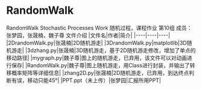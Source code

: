 # RandomWalk
RandomWalk Stochastic Processes Work
随机过程，课程作业
第10组
成员：张梦园，张晟楠，魏子尊
文件介绍
|文件名|作者|简介|
|----|----|----|
|2DrandomWalk.py|张晟楠|2D随机游走|
|3DrandomWalk.py|matplotlib|3D随机游走|
|3dzhang.py|张晟楠|3D随机游走，基于2D随机游走修改，增加了单点的移动路径|
|mygraph.py|魏子尊|图上的随机游走，已弃用，该文件可以对动画进行保存|
|RandomWalk.py|魏子尊|图上随机游走，用Class进行封装，并输出了转移概率矩阵等详细信息|
|zhang2D.py|张晟楠|2D随机游走，已弃用，到达终点判断有误，移动只能45°|
|PPT.ppt（未上传）|张梦园|汇报所用PPT|
